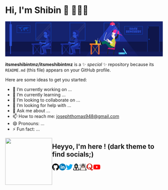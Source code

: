 # Hi, I'm Shibin 👋 👩🏾‍💻


<img src=https://github.com/itsmeshibintmz/itsmeshibintmz/blob/main/hack%20bencher.jpg alt="banner that says Shibin Thomas - Tech Enthusiastic, content creator and evolving alongside a cartoon illustration of Monica">

**itsmeshibintmz/itsmeshibintmz** is a ✨ _special_ ✨ repository because its `README.md` (this file) appears on your GitHub profile.

Here are some ideas to get you started:

- 🔭 I’m currently working on ...
- 🌱 I’m currently learning ...
- 👯 I’m looking to collaborate on ...
- 🤔 I’m looking for help with ...
- 💬 Ask me about ...
- 📫 How to reach me: josephthomas948@gmail.com
- 😄 Pronouns: ...
- ⚡ Fun fact: ...


<a href="https://github.com/sponsors/M0nica"><img align="left" width="150" height="150" src="https://github.com/M0nica/M0nica/blob/main/octomonica/m0nica-octocat-rotating.gif?raw=true"></a> 
## Heyyo, I'm here ! (dark theme to find socials;) 
<a href="https://github.com/itsmeshibintmz" target="_blank"><img align="left" alt="Shibin Thomas | Github" width="22px" src="https://github.com/itsmeshibintmz/itsmeshibintmz/blob/main/github.png" />
<a href="https://www.linkedin.com/in/shibin-thomas-343615206" target="_blank"><img align="left" alt="Shibin Thomas | LinkedIn" width="22px" src="https://github.com/itsmeshibintmz/itsmeshibintmz/blob/main/linkedin.png" />
<a href="https://twitter.com/itsmeshibintmz" target="_blank"><img align="left" alt="Shibin Thomas | Twitter" width="22px" src="https://github.com/itsmeshibintmz/itsmeshibintmz/blob/main/twitter.png" />
<a href="https://www.hackerrank.com/josephthomas948" target="_blank"><img align="left" alt="Shibin Thomas | Twitter" width="22px" src="https://github.com/itsmeshibintmz/itsmeshibintmz/blob/main/hackerrank.png" />
<a href="https://www.hackerearth.com/@josephthomas948" target="_blank"><img align="left" alt="Shibin Thomas | Twitter" width="22px" src="https://github.com/itsmeshibintmz/itsmeshibintmz/blob/main/hackerearth.png" />
<a href="https://www.quora.com/profile/Shibin-Thomas-70" target="_blank"><img align="left" alt="Shibin Thomas | Twitter" width="22px" src="https://github.com/itsmeshibintmz/itsmeshibintmz/blob/main/quora.png" />
<a href="https://www.youtube.com/channel/UCTm_fmEE-cRBjyqM_noDEZA" target="_blank"><img align="left" alt="Shibin Thomas | YouTube" width="22px" src="https://github.com/itsmeshibintmz/itsmeshibintmz/blob/main/youtube.png" />
